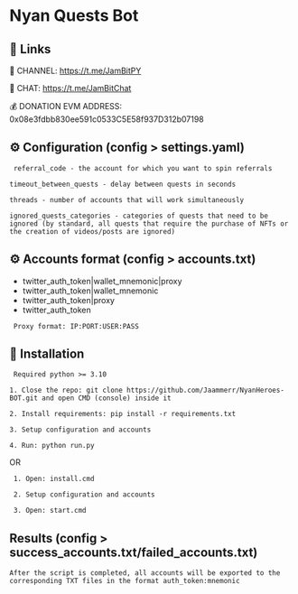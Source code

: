 
# Nyan Quests Bot

## 🔗 Links

🔔 CHANNEL: https://t.me/JamBitPY

💬 CHAT: https://t.me/JamBitChat

💰 DONATION EVM ADDRESS: 0x08e3fdbb830ee591c0533C5E58f937D312b07198

## ⚙️ Configuration (config > settings.yaml)

`` referral_code - the account for which you want to spin referrals``

``timeout_between_quests - delay between quests in seconds``

``threads - number of accounts that will work simultaneously``

``ignored_quests_categories - categories of quests that need to be ignored (by standard, all quests that require the purchase of NFTs or the creation of videos/posts are ignored) ``


## ⚙️ Accounts format (config > accounts.txt)

- twitter_auth_token|wallet_mnemonic|proxy
- twitter_auth_token|wallet_mnemonic
- twitter_auth_token|proxy
- twitter_auth_token

`` Proxy format: IP:PORT:USER:PASS``


## 🚀 Installation
`` Required python >= 3.10``

``1. Сlose the repo: git clone https://github.com/Jaammerr/NyanHeroes-BOT.git and open CMD (console) inside it``

``2. Install requirements: pip install -r requirements.txt``

``3. Setup configuration and accounts``

``4. Run: python run.py``

OR

`` 1. Open: install.cmd``

`` 2. Setup configuration and accounts``

`` 3. Open: start.cmd``


## Results (config > success_accounts.txt/failed_accounts.txt)

`` After the script is completed, all accounts will be exported to the corresponding TXT files in the format auth_token:mnemonic ``





